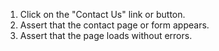 1. Click on the "Contact Us" link or button.
2. Assert that the contact page or form appears.
3. Assert that the page loads without errors.
